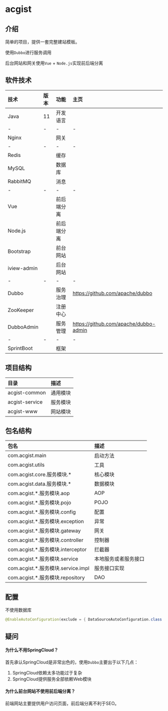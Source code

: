 # acgist

## 介绍

简单的项目，提供一套完整建站模板。

使用`Dubbo`进行服务调用

后台网站和网关使用`Vue` + `Node.js`实现前后端分离

## 软件技术

|技术|版本|功能|主页|
|:--|:--|:--|:--|
|Java|11|开发语言||
|-|-|-|-|
|Nginx||网关||
|-|-|-|-|
|Redis||缓存||
|MySQL||数据库||
|RabbitMQ||消息||
|-|-|-|-|
|Vue||前后端分离||
|Node.js||前后端分离||
|Bootstrap||前台网站||
|iview-admin||后台网站||
|-|-|-|-|
|Dubbo||服务治理|https://github.com/apache/dubbo|
|ZooKeeper||注册中心||
|DubboAdmin||服务管理|https://github.com/apache/dubbo-admin|
|-|-|-|-|
|SprintBoot||框架||

## 项目结构

|目录|描述|
|:--|:--|
|acgist-common|通用模块|
|acgist-service|服务模块|
|acgist-www|网站模块|

## 包名结构

|包名|描述|
|:--|:--|
|com.acgist.main|启动方法|
|com.acgist.utils|工具|
|com.acgist.core.服务模块.*|核心模块|
|com.acgist.data.服务模块.*|数据模块|
|com.acgist.*.服务模块.aop|AOP|
|com.acgist.*.服务模块.pojo|POJO|
|com.acgist.*.服务模块.config|配置|
|com.acgist.*.服务模块.exception|异常|
|com.acgist.*.服务模块.gateway|网关|
|com.acgist.*.服务模块.controller|控制器|
|com.acgist.*.服务模块.interceptor|拦截器|
|com.acgist.*.服务模块.service|本地服务或者服务接口|
|com.acgist.*.服务模块.service.impl|服务接口实现|
|com.acgist.*.服务模块.repository|DAO|

## 配置

不使用数据库

```java
@EnableAutoConfiguration(exclude = { DataSourceAutoConfiguration.class })
```

## 疑问

#### 为什么不用SpringCloud？

首先承认SpringCloud是非常出色的，使用`Dubbo`主要出于以下几点：

1. SpringCloud依赖太多功能过于复杂
2. SpringCloud提供服务全部依赖Web模块

#### 为什么前台网站不使用前后端分离？

前端网站主要提供用户访问页面，前后端分离不利于SEO。
